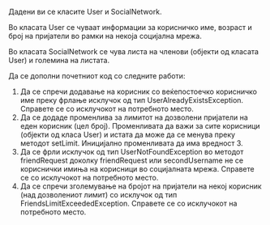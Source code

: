 Дадени ви се класите User и SocialNetwork.

Во класата User се чуваат информации за корисничко име, возраст и број на пријатели во рамки на некоја социјална мрежа.

Во класата SocialNetwork се чува листа на членови (објекти од класата User) и големина на листата.

Да се дополни почетниот код со следните работи:

1. Да се спречи додавање на корисник со веќепостоечко корисничко име преку фрлање исклучок од тип UserAlreadyExistsException. Справете се со исклучокот на потребното место.
2. Да се додаде променлива за лимитот на дозволени пријатели на еден корисник (цел број). Променливата да важи за сите корисници (објекти од класа User) и истата да може да се менува преку методот setLimit. Иницијално променливата да има вредност 3.
3. Да се фрли исклучок од тип UserNotFoundException во методот friendRequest доколку friendRequest или secondUsername не се кориснички имиња на корисници во социјалната мрежа. Справете се со исклучокот на потребното место.
4. Да се спречи зголемување на бројот на пријатели на некој корисник (над дозволениот лимит) со исклучок од тип FriendsLimitExceededException. Справете се со исклучокот на потребното место.

